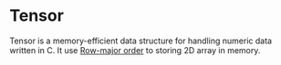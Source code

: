 # Tensor

Tensor is a memory-efficient data structure for handling numeric data written
in C. It use [Row-major order][rmo] to storing 2D array in memory.

[rmo]: https://en.wikipedia.org/wiki/Row-major_order
